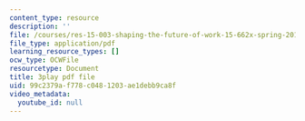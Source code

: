 ```yaml
---
content_type: resource
description: ''
file: /courses/res-15-003-shaping-the-future-of-work-15-662x-spring-2016/99c2379af778c0481203ae1debb9ca8f_WJUHzSQPRVM.pdf
file_type: application/pdf
learning_resource_types: []
ocw_type: OCWFile
resourcetype: Document
title: 3play pdf file
uid: 99c2379a-f778-c048-1203-ae1debb9ca8f
video_metadata:
  youtube_id: null
---
```

